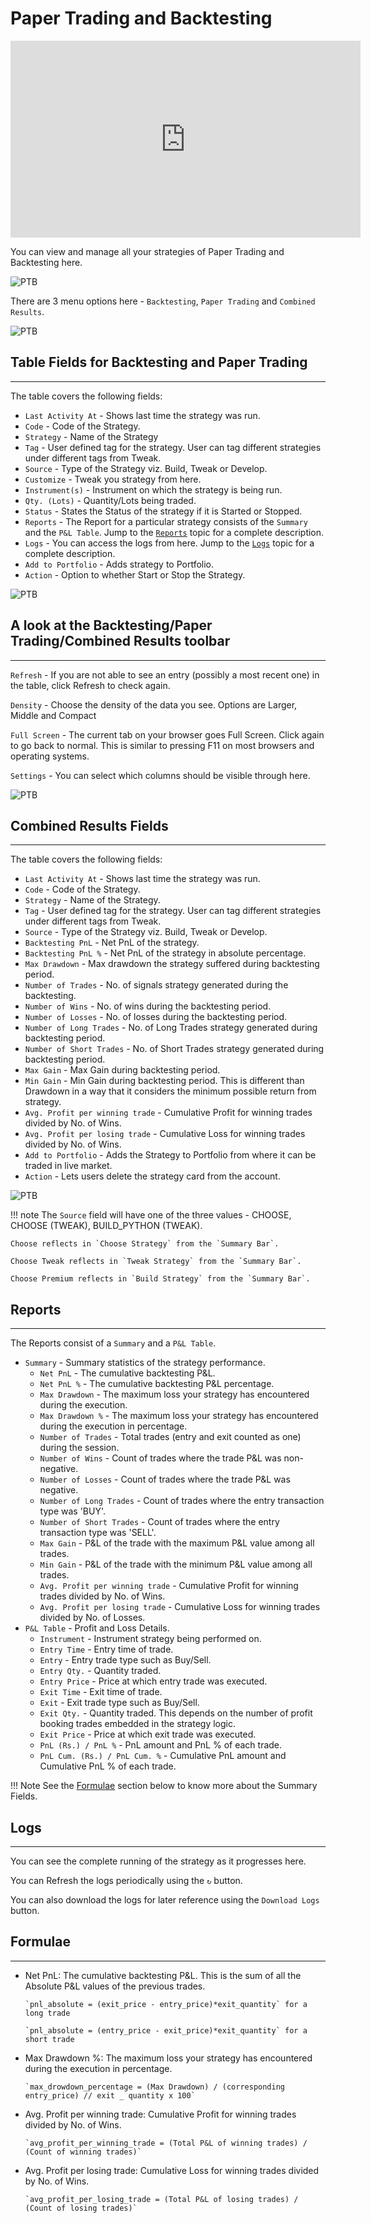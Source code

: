 # Paper Trading and Backtesting

<iframe width="560" height="315" src="https://www.youtube.com/embed/wc0h930E1AU" frameborder="0" allow="accelerometer; autoplay; encrypted-media; gyroscope; picture-in-picture" allowfullscreen></iframe>

You can view and manage all your strategies of Paper Trading and Backtesting here.

![PTB](imgs/screenshots/PTBT1.png)

There are 3 menu options here - `Backtesting`, `Paper Trading` and `Combined Results`.

![PTB](imgs/ptb-2.png)

## Table Fields for Backtesting and Paper Trading
---
The table covers the following fields:

* `Last Activity At` - Shows last time the strategy was run.
* `Code` - Code of the Strategy.
* `Strategy` - Name of the Strategy
* `Tag` - User defined tag for the strategy. User can tag different strategies under different tags from Tweak.
* `Source` - Type of the Strategy viz. Build, Tweak or Develop.
* `Customize` - Tweak you strategy from here.
* `Instrument(s)` - Instrument on which the strategy is being run.
* `Qty. (Lots)` - Quantity/Lots being traded.
* `Status` - States the Status of the strategy if it is Started or Stopped.
* `Reports` - The Report for a particular strategy consists of the `Summary` and the `P&L Table`. Jump to the [`Reports`](#reports) topic for a complete description.
* `Logs` - You can access the logs from here.  Jump to the [`Logs`](#logs) topic for a complete description.
* `Add to Portfolio` - Adds strategy to Portfolio.
* `Action` - Option to whether Start or Stop the Strategy.

![PTB](imgs/screenshots/PTBT2.png)

## A look at the Backtesting/Paper Trading/Combined Results toolbar
---

`Refresh` - If you are not able to see an entry (possibly a most recent one) in the table, click Refresh to check again.

`Density` - Choose the density of the data you see. Options are Larger, Middle and Compact

`Full Screen` - The current tab on your browser goes Full Screen. Click again to go back to normal. This is similar to pressing F11 on most browsers and operating systems.

`Settings` - You can select which columns should be visible through here. 

![PTB](imgs/ptb-6.gif)


## Combined Results Fields
---
The table covers the following fields: 

* `Last Activity At` - Shows last time the strategy was run.
* `Code` - Code of the Strategy.
* `Strategy` - Name of the Strategy.
* `Tag` - User defined tag for the strategy. User can tag different strategies under different tags from Tweak.
* `Source` - Type of the Strategy viz. Build, Tweak or Develop.
* `Backtesting PnL` - Net PnL of the strategy.
* `Backtesting PnL %` - Net PnL of the strategy in absolute percentage.
* `Max Drawdown` - Max drawdown the strategy suffered during backtesting period.
* `Number of Trades` - No. of signals strategy generated during the backtesting.
* `Number of Wins` - No. of wins during the backtesting period.
* `Number of Losses` - No. of losses during the backtesting period.
* `Number of Long Trades` - No. of Long Trades strategy generated during backtesting period.
* `Number of Short Trades` - No. of Short Trades strategy generated during backtesting period.
* `Max Gain` - Max Gain during backtesting period.
* `Min Gain` - Min Gain during backtesting period. This is different than Drawdown in a way that it considers the minimum possible return from strategy.
* `Avg. Profit per winning trade` - Cumulative Profit for winning trades divided by No. of Wins.
* `Avg. Profit per losing trade` - Cumulative Loss for winning trades divided by No. of Wins.
* `Add to Portfolio` - Adds the Strategy to Portfolio from where it can be traded in live market.
* `Action` - Lets users delete the strategy card from the account.

![PTB](imgs/ptb-5.png)

!!! note
    The `Source` field will have one of the three values - CHOOSE, CHOOSE (TWEAK), BUILD_PYTHON (TWEAK). 
    
    Choose reflects in `Choose Strategy` from the `Summary Bar`.
    
    Choose Tweak reflects in `Tweak Strategy` from the `Summary Bar`.
    
    Choose Premium reflects in `Build Strategy` from the `Summary Bar`.

## Reports
---
The Reports consist of a `Summary` and a `P&L Table`.

 * `Summary` - Summary statistics of the strategy performance.
    * `Net PnL` - The cumulative backtesting P&L.
    * `Net PnL %` - The cumulative backtesting P&L percentage.
    * `Max Drawdown` - The maximum loss your strategy has encountered during the execution.
    * `Max Drawdown %` - The maximum loss your strategy has encountered during the execution in percentage.
    * `Number of Trades` - Total trades (entry and exit counted as one) during the session.
    * `Number of Wins` - Count of trades where the trade P&L was non-negative.
    * `Number of Losses` - Count of trades where the trade P&L was negative.
    * `Number of Long Trades` - Count of trades where the entry transaction type was 'BUY'.
    * `Number of Short Trades` - Count of trades where the entry transaction type was 'SELL'.
    * `Max Gain` - P&L of the trade with the maximum P&L value among all trades.
    * `Min Gain` - P&L of the trade with the minimum P&L value among all trades.
    * `Avg. Profit per winning trade` - Cumulative Profit for winning trades divided by No. of Wins.
    * `Avg. Profit per losing trade` - Cumulative Loss for winning trades divided by No. of Losses.
 * `P&L Table` - Profit and Loss Details.
    * `Instrument` - Instrument strategy being performed on.
    * `Entry Time` - Entry time of trade.
    * `Entry` -	Entry trade type such as Buy/Sell.
    * `Entry Qty.` - Quantity traded.
    * `Entry Price` - Price at which entry trade was executed.
    * `Exit Time` -	Exit time of trade.
    * `Exit` - Exit trade type such as Buy/Sell.
    * `Exit Qty.` -	Quantity traded. This depends on the number of profit booking trades embedded in the strategy logic.
    * `Exit Price` - Price at which exit trade was executed.
    * `PnL (Rs.) / PnL %` -	PnL amount and PnL % of each trade.
    * `PnL Cum. (Rs.) / PnL Cum. %` - Cumulative PnL amount and Cumulative PnL % of each trade.   

!!! Note
    See the [Formulae](#formulae) section below to know more about the Summary Fields.

## Logs
---

You can see the complete running of the strategy as it progresses here.

You can Refresh the logs periodically using the `↻` button.

You can also download the logs for later reference using the `Download Logs` button.

## Formulae
---

* Net PnL: The cumulative backtesting P&L. This is the sum of all the Absolute P&L values of the previous trades.
  
      `pnl_absolute = (exit_price - entry_price)*exit_quantity` for a long trade

      `pnl_absolute = (entry_price - exit_price)*exit_quantity` for a short trade
 
* Max Drawdown %: The maximum loss your strategy has encountered during the execution in percentage.
  
      `max_drowdown_percentage = (Max Drawdown) / (corresponding entry_price) // exit _ quantity x 100`

* Avg. Profit per winning trade: Cumulative Profit for winning trades divided by No. of Wins.
  
      `avg_profit_per_winning_trade = (Total P&L of winning trades) / (Count of winning trades)`

* Avg. Profit per losing trade: Cumulative Loss for winning trades divided by No. of Wins.
  
      `avg_profit_per_losing_trade = (Total P&L of losing trades) / (Count of losing trades)`
